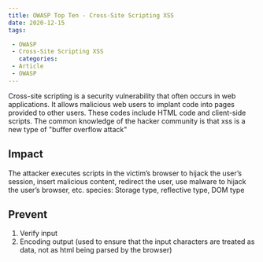```yaml
---
title: OWASP Top Ten - Cross-Site Scripting XSS
date: 2020-12-15
tags:

 - OWASP
 - Cross-Site Scripting XSS
   categories:
 - Article
 - OWASP
---
```


Cross-site scripting is a security vulnerability that often occurs in web applications. It allows malicious web users to implant code into pages provided to other users. These codes include HTML code and client-side scripts. The common knowledge of the hacker community is that xss is a new type of "buffer overflow attack"

## Impact

The attacker executes scripts in the victim’s browser to hijack the user’s session, insert malicious content, redirect the user, use malware to hijack the user’s browser, etc.
species:
Storage type, reflective type, DOM type

## Prevent

1. Verify input
2. Encoding output (used to ensure that the input characters are treated as data, not as html being parsed by the browser)